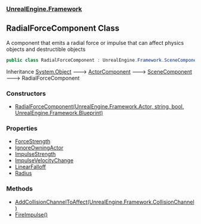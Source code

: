 ### [UnrealEngine.Framework](./UnrealEngine-Framework.md 'UnrealEngine.Framework')
## RadialForceComponent Class
A component that emits a radial force or impulse that can affect physics objects and destructible objects  
```csharp
public class RadialForceComponent : UnrealEngine.Framework.SceneComponent
```
Inheritance [System.Object](https://docs.microsoft.com/en-us/dotnet/api/System.Object 'System.Object') &#129106; [ActorComponent](./ActorComponent.md 'UnrealEngine.Framework.ActorComponent') &#129106; [SceneComponent](./SceneComponent.md 'UnrealEngine.Framework.SceneComponent') &#129106; RadialForceComponent  
### Constructors
- [RadialForceComponent(UnrealEngine.Framework.Actor, string, bool, UnrealEngine.Framework.Blueprint)](./RadialForceComponent-RadialForceComponent(Actor_string_bool_Blueprint).md 'UnrealEngine.Framework.RadialForceComponent.RadialForceComponent(UnrealEngine.Framework.Actor, string, bool, UnrealEngine.Framework.Blueprint)')
### Properties
- [ForceStrength](./RadialForceComponent-ForceStrength.md 'UnrealEngine.Framework.RadialForceComponent.ForceStrength')
- [IgnoreOwningActor](./RadialForceComponent-IgnoreOwningActor.md 'UnrealEngine.Framework.RadialForceComponent.IgnoreOwningActor')
- [ImpulseStrength](./RadialForceComponent-ImpulseStrength.md 'UnrealEngine.Framework.RadialForceComponent.ImpulseStrength')
- [ImpulseVelocityChange](./RadialForceComponent-ImpulseVelocityChange.md 'UnrealEngine.Framework.RadialForceComponent.ImpulseVelocityChange')
- [LinearFalloff](./RadialForceComponent-LinearFalloff.md 'UnrealEngine.Framework.RadialForceComponent.LinearFalloff')
- [Radius](./RadialForceComponent-Radius.md 'UnrealEngine.Framework.RadialForceComponent.Radius')
### Methods
- [AddCollisionChannelToAffect(UnrealEngine.Framework.CollisionChannel)](./RadialForceComponent-AddCollisionChannelToAffect(CollisionChannel).md 'UnrealEngine.Framework.RadialForceComponent.AddCollisionChannelToAffect(UnrealEngine.Framework.CollisionChannel)')
- [FireImpulse()](./RadialForceComponent-FireImpulse().md 'UnrealEngine.Framework.RadialForceComponent.FireImpulse()')
